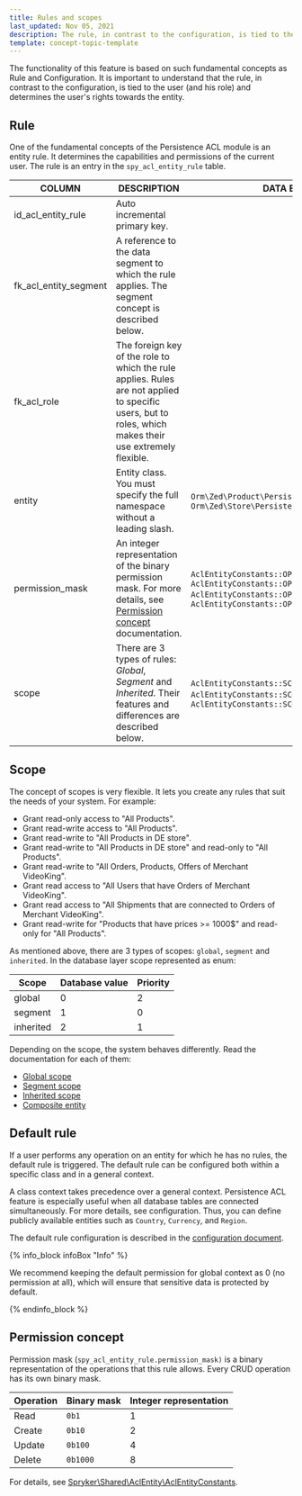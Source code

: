 ```yaml
---
title: Rules and scopes
last_updated: Nov 05, 2021
description: The rule, in contrast to the configuration, is tied to the user (and his role) and determines the user's rights towards the entity.
template: concept-topic-template
---
```


The functionality of this feature is based on such fundamental concepts as Rule and Configuration.
It is important to understand that the rule, in contrast to the configuration, is tied to the user (and his role) and determines the user's rights towards the entity.

## Rule
One of the fundamental concepts of the Persistence ACL module is an entity rule. It determines the capabilities and permissions of the current user. The rule is an entry in the `spy_acl_entity_rule` table.

| COLUMN | DESCRIPTION | DATA EXAMPLE |
|-----|-----|-----|
| id_acl_entity_rule | Auto incremental primary key. | |
| fk_acl_entity_segment | A reference to the data segment to which the rule applies. The segment concept is described below. | |
| fk_acl_role | The foreign key of the role to which the rule applies. Rules are not applied to specific users, but to roles, which makes their use extremely flexible. | |
| entity | Entity class. You must specify the full namespace without a leading slash. | `Orm\Zed\Product\Persistence\SpyProductAbstract`, `Orm\Zed\Store\Persistence\SpyStore` |
| permission_mask | An integer representation of the binary permission mask. For more details, see [Permission concept](#permission-concept) documentation. | `AclEntityConstants::OPERATION_MASK_READ`, <br />`AclEntityConstants::OPERATION_MASK_READ \| AclEntityConstants::OPERATION_MASK_UPDATE`, <br /> `AclEntityConstants::OPERATION_MASK_CRUD` |
| scope | There are 3 types of rules: *Global*, *Segment* and *Inherited*. Their features and differences are described below. | `AclEntityConstants::SCOPE_GLOBAL`, `AclEntityConstants::SCOPE_SEGMENT`, `AclEntityConstants::SCOPE_INHERITED` |

## Scope

The concept of scopes is very flexible. It lets you create any rules that suit the needs of your system. For example:

- Grant read-only access to "All Products".
- Grant read-write access to "All Products".
- Grant read-write to "All Products in DE store".
- Grant read-write to "All Products in DE store" and read-only to "All Products".
- Grant read-write to "All Orders, Products, Offers of Merchant VideoKing".
- Grant read access to "All Users that have Orders of Merchant VideoKing".
- Grant read access to "All Shipments that are connected to Orders of Merchant VideoKing".
- Grant read-write for "Products that have  prices >= 1000$" and read-only for "All Products".

As mentioned above, there are 3 types of scopes: `global`, `segment` and `inherited`.
In the database layer scope represented as enum:

| Scope     | Database value | Priority |
|-----------|----------------|----------|
| global    | 0              | 2        |
| segment   | 1              | 0        |
| inherited | 2              | 1        |

Depending on the scope, the system behaves differently. Read the documentation for each of them:
- [Global scope](/docs/marketplace/dev/feature-walkthroughs/{{page.version}}/persistence-acl-feature-walkthrough/rules-and-scopes/global-scope.html)
- [Segment scope](/docs/marketplace/dev/feature-walkthroughs/{{page.version}}/persistence-acl-feature-walkthrough/rules-and-scopes/segment-scope.html)
- [Inherited scope](/docs/marketplace/dev/feature-walkthroughs/{{page.version}}/persistence-acl-feature-walkthrough/rules-and-scopes/inherited-scope.html)
- [Composite entity](/docs/marketplace/dev/feature-walkthroughs/{{page.version}}/persistence-acl-feature-walkthrough/rules-and-scopes/composite-entity.html)

## Default rule

If a user performs any operation on an entity for which he has no rules, the default rule is triggered. The default rule can be configured both within a specific class and in a general context.

A class context takes precedence over a general context. Persistence ACL feature is especially useful when all database tables are connected simultaneously. For more details, see configuration<!--](/docs/marketplace/dev/feature-walkthroughs/{{page.version}}/persistence-acl-feature-walkthrough/persistence-acl-feature-configuration.html#connect-persistence-acl-feature-to-all-database-tables) check that the link works -->. Thus, you can define publicly available entities such as `Country`, `Currency`, and `Region`.

The default rule configuration is described in the [configuration document](/docs/marketplace/dev/feature-walkthroughs/{{page.version}}/persistence-acl-feature-walkthrough/persistence-acl-feature-configuration.html).

{% info_block infoBox "Info" %}

We recommend keeping the default permission for global context as 0 (no permission at all), which will ensure that sensitive data is protected by default.

{% endinfo_block %}

## Permission concept
Permission mask (`spy_acl_entity_rule.permission_mask)` is a binary representation of the operations that this rule allows.
Every CRUD operation has its own binary mask.

| Operation | Binary mask | Integer representation |
|-----|-----|-----|
| Read |`0b1` | 1 |
| Create |`0b10` | 2  |
| Update |`0b100` | 4 |
| Delete |`0b1000` | 8 |

For details, see [Spryker\Shared\AclEntity\AclEntityConstants](https://github.com/spryker/acl-entity/blob/master/src/Spryker/Shared/AclEntity/AclEntityConstants.php).
